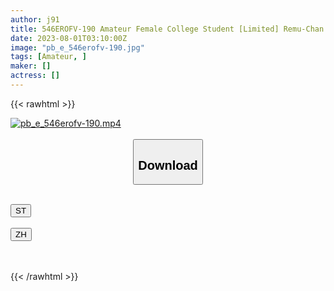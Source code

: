 ```yaml
---
author: j91
title: 546EROFV-190 Amateur Female College Student [Limited] Remu-Chan 20 Years Old Underground Idol And Active Kawa Girl! ! If The Office Finds Out, It’s Too Dangerous To Get Fired! ! ! !
date: 2023-08-01T03:10:00Z
image: "pb_e_546erofv-190.jpg"
tags: [Amateur, ]
maker: []
actress: []
---
```



{{< rawhtml >}}

<div class="video" data-videoid="gL1B41ZWzxcqDeL">
    <a href="javascript:;">
        <img src="https://my.j91.asia/posts/pb_e_546erofv-190/pb_e_546erofv-190.jpg" width="WIDTH" height="HEIGHT" alt="pb_e_546erofv-190.mp4" loading="lazy">
    </a>
</div>

<script type="text/javascript" src="https://j91.asia/asset/on-demand-st.js"></script>

<br>
  <link rel="stylesheet" href="https://j91.asia/asset/bs5.css">
  
  <center>
  <button class="btn btn-primary" type="button" data-bs-toggle="collapse" data-bs-target=".multi-collapse" aria-expanded="false" aria-controls="multiCollapseExample1 multiCollapseExample2"><h2>Download</h2></button></center>
</p>
<div class="row">
  <div class="col">
    <div class="collapse multi-collapse" id="multiCollapseExample1">
      <div class="card card-body">
	      	      <br>
<div class="buttons">  
<a href="https://streamtape.to/v/gL1B41ZWzxcqDeL"><button class="btn-hover color-3"><i class="fa fa-download"></i> ST</button></a></div>
    </div>
  </div>
</div>
  <div class="col">
    <div class="collapse multi-collapse" id="multiCollapseExample2">
      <div class="card card-body">
	      <br>
<div class="buttons">
    <a href="https://lylxan.com/vmgvbrsk9fbl.html"><button class="btn-hover color-9"><i class="fa fa-download"></i> ZH</button></a></div>
<br><br>
      </div>
    </div>
  </div>
</div>

{{< /rawhtml >}}
